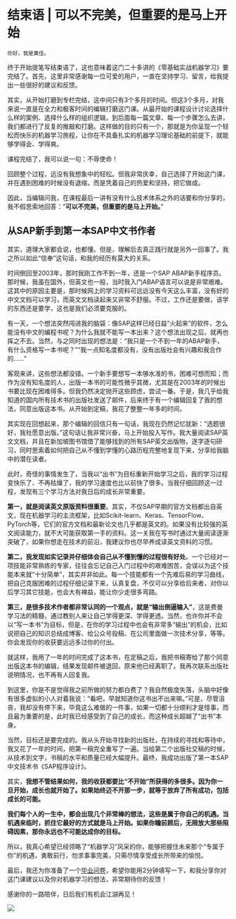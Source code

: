 # 结束语 | 可以不完美，但重要的是马上开始

    你好，我是黄佳。

终于开始提笔写结束语了，这也意味着这门二十多讲的《零基础实战机器学习》要完结了。首先，这里非常感谢每一位可爱的用户，一直在坚持学习、留言，给我提出一些很好的建议和反馈。

其实，从开始打磨到专栏完结，这中间只有3个多月的时间。但这3个多月，对我来说一直是在全力和极客时间的编辑打磨这门课。从最开始的课程设计讨论选择什么样的案例、选择什么样的组织逻辑，到后面每一篇文章、每一个步骤怎么去讲，我们都进行了反复的推敲和打磨。这样做的目的只有一个，那就是为你呈现一个轻松而快乐的机器学习旅程，让你在不具备扎实的机器学习理论基础的前提下，就能够学得会、学得爽。

课程完结了，我可以说一句：不辱使命！

回顾整个过程，远没有我想象中的轻松。但我非常庆幸，自己选择了开始这门课，并在遇到困难的时候没有退缩，而是凭着自己的热爱和坚持，把它做成。

因此，当编辑问我，在课程最后一讲有没有什么技术体系之外的话要和你分享的，我不假思索地回答：“**可以不完美，但重要的是马上开始。**”

## 从SAP新手到第一本SAP中文书作者

其实，道理大家都会说，也都懂。但是，理解后去真正践行就是另外一回事了。我之所以如此“信奉”这句话，和我的经历有莫大的关系。

时间倒回至2003年，那时我刚工作不到一年，还是一个SAP ABAP新手程序员。那时候，我虽在国外，但英文也一般，当时我入门ABAP语言可以说是非常艰难。这其中的原因主要是，那时候网上的学习资料可远远没有今天这么丰富，没有好的中文文档可以学习，而英文文档读起来又非常不舒服。不过，工作还是要做，该学的东西还是要学，这也是我们必须要克服的。

有一天，一个想法突然闯进我的脑袋：像SAP这样已经日益“火起来”的软件，怎么能没有中文的编程书呢？为什么我就不能写一本出来？这个想法出现之后，就再也挥之不去。当然，与之同时出现的想法是：“我只是一个不到一年的ABAP新手，有什么资格写一本书呢？”“我一点知名度都没有，没有出版社会有兴趣和我合作的……”

客观来讲，这些想法都没错。一个新手要想写一本够水准的书，困难可想而知；而作为没有知名度的人，出版一本书的可能性微乎其微，尤其是在2003年的时候出书要比现在困难得多。但我仍然决定抛开这些顾虑，尝试一番。于是，我几乎给我知道的国内所有技术书的出版社发送了邮件，后来终于有一个编辑回复了我的想法，同意出版这本书。从开始到定稿，我花了整整一年多的时间。

其实现在回想起来，那个编辑的回信只有一句话，我现在仍然记忆犹新：“选题很好，我社愿意出版。”这句话让我非常兴奋，马上开始投入写作。我大量阅读SAP英文文档，并且在新加坡图书馆借了能够找到的所有SAP英文出版物，逐字逐句研习，同时思索着如何把自己从不懂到学懂的心路历程完整地复现下来，分享给我脑中的潜在读者。

此时，奇怪的事情发生了，当我以“出书”为目标重新开始学习之后，我的学习过程变快乐了、不再枯燥了，我的学习速度也比以前快了很多。当我仔细回顾这一过程，发现有三个学习方法对我日后的成长非常重要。

**第一，就是阅读英文原版资料很重要**。其实，不仅SAP早期的官方文档都出自英文，现在机器学习的主流框架，比如Scikit-learn、Keras、TensorFlow、PyTorch等，它们的官方文档和最新论文也几乎都是英文的。如果没有比较强的英文阅读能力，就不大可能获取第一手的资料。这一关我在写书时通过大量阅读逐渐突破了，如果你想走在技术的前沿，我建议你也尽早养成读英文资料的习惯。

**第二，我发现如实记录并仔细体会自己从不懂到懂的过程很有好处**。一个已经对一项技能非常熟练的专家，往往会忘记自己入门过程中的艰难困苦，会误以为这个技能本来就“十分简单”，其实并非如此。每一个技能都有一个先难后易的学习曲线，把自己克服困难的过程仔细记录下来，认真复盘，不仅可以分享给后来者，对你以后学习其它技能，也会大有裨益，能让你少走很多弯路。

**第三，是很多技术作者都非常认同的一个观点，就是“输出倒逼输入”**，这是费曼学习法的精髓，通过教别人来让自己学得更深、学得更透。当然，也许你并不会以“写一本书”为目标，但是，在你的学习过程中也会有非常多“输出”的机会，比如说把自己的知识总结成博客、给公众号投稿、在公司里面做一次技术分享，等等。你会发现你的收获要远远多过你的付出。

就这样，我用了一年的时间完成了这本书，在定稿之后，我把书稿寄给了那个同意出版这本书的编辑，结果发现邮件被退回，原来他已经离职了。我再次联系出版社说明情况，也不再有人回复我。

到这里，你是不是觉得我之前所做的努力都白费了？我自然极度失落，头脑中好像有很多虚拟的小人对着我说：“看吧，早就知道你这书出不出来嘛。”可是，尽管沮丧，我却没有停下来，毕竟这么难做的一件事，如果一切都十分顺利才是怪事，而且最为重要的是，此时我已经感受到了自己的成长，而这种成长超越了“出书”本身。

当然，目标还是要完成的。我从头开始寻找新的出版社，在持续的寻找和等待中，我又花了一年的时间，把第一稿完全重写了一遍。当给第二个出版社交稿的时候，从技术到文字，书稿的水平和质量已经大幅提升。最终，我成功出版了第一本SAP中文技术书《SAP程序设计》。

其实，**我想不管结果如何，我的收获都要比“不开始”所获得的多很多。因为你一旦开始，成长也就开始了。如果始终迈不开那一步，就等于放弃了所有成功，包括成长的可能。**

**我们每个人的一生中，都会出现几个非常棒的想法，这些是属于你自己的机遇。当机遇来临时，抓住它最好的方式就是马上开始。如果你瞻前顾后，无限放大那些阻碍因素，那你永远也不可能达成你的目标。**

所以，我真心希望已经领略了“机器学习”风采的你，能够把握住未来那个“专属于你”的机遇，勇敢前行，勿求事事完美，只需尽情享受成长所带来的愉悦。

最后，我还为你准备了一个[毕业问卷](https://jinshuju.net/f/s5a2mw)，希望你能用2分钟填写一下，和我分享你对这门课建议以及你对机器学习的想法，非常期待你的反馈！

感谢你的一路陪伴，日后我们有机会江湖再见！

[![](https://static001.geekbang.org/resource/image/89/3e/89e622230564da1381eef0b97a3fb03e.jpg?wh=1142x801)](https://jinshuju.net/f/s5a2mw)
    